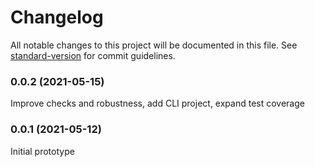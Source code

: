 # Changelog

All notable changes to this project will be documented in this file. See [standard-version](https://github.com/conventional-changelog/standard-version) for commit guidelines.

### 0.0.2 (2021-05-15)

Improve checks and robustness, add CLI project, expand test coverage

### 0.0.1 (2021-05-12)

Initial prototype
